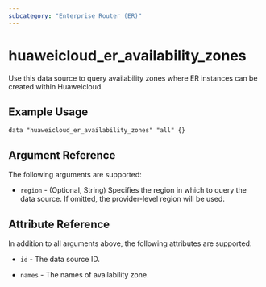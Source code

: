 ```yaml
---
subcategory: "Enterprise Router (ER)"
---
```


# huaweicloud_er_availability_zones

Use this data source to query availability zones where ER instances can be created within Huaweicloud.

## Example Usage

```hcl
data "huaweicloud_er_availability_zones" "all" {}
```

## Argument Reference

The following arguments are supported:

* `region` - (Optional, String) Specifies the region in which to query the data source.
  If omitted, the provider-level region will be used.

## Attribute Reference

In addition to all arguments above, the following attributes are supported:

* `id` - The data source ID.

* `names` - The names of availability zone.
